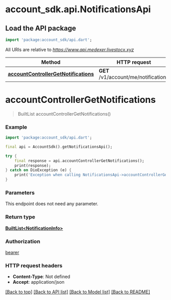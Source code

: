 # account_sdk.api.NotificationsApi

## Load the API package
```dart
import 'package:account_sdk/api.dart';
```

All URIs are relative to *https://www.api.medexer.livestocx.xyz*

Method | HTTP request | Description
------------- | ------------- | -------------
[**accountControllerGetNotifications**](NotificationsApi.md#accountcontrollergetnotifications) | **GET** /v1/account/me/notifications | 


# **accountControllerGetNotifications**
> BuiltList<NotificationInfo> accountControllerGetNotifications()



### Example
```dart
import 'package:account_sdk/api.dart';

final api = AccountSdk().getNotificationsApi();

try {
    final response = api.accountControllerGetNotifications();
    print(response);
} catch on DioException (e) {
    print('Exception when calling NotificationsApi->accountControllerGetNotifications: $e\n');
}
```

### Parameters
This endpoint does not need any parameter.

### Return type

[**BuiltList&lt;NotificationInfo&gt;**](NotificationInfo.md)

### Authorization

[bearer](../README.md#bearer)

### HTTP request headers

 - **Content-Type**: Not defined
 - **Accept**: application/json

[[Back to top]](#) [[Back to API list]](../README.md#documentation-for-api-endpoints) [[Back to Model list]](../README.md#documentation-for-models) [[Back to README]](../README.md)

